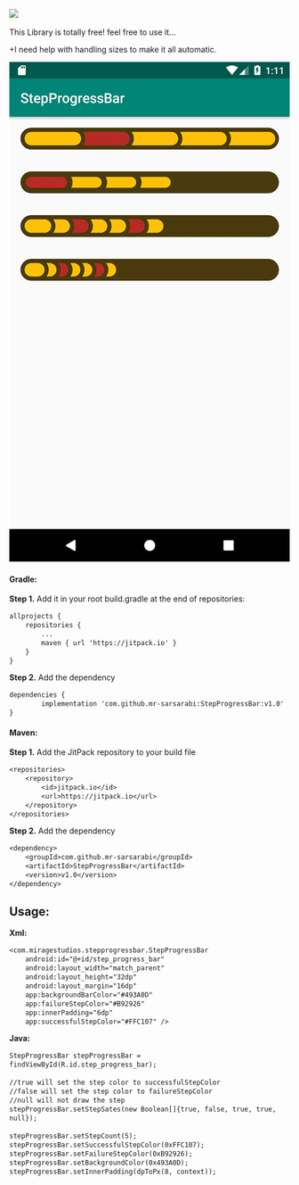 [![](https://jitpack.io/v/mr-sarsarabi/StepProgressBar.svg)](https://jitpack.io/#mr-sarsarabi/StepProgressBar)

This Library is totally free! feel free to use it...

+I need help with handling sizes to make it all automatic.


![Screenshot of the library outcome.](screenshot.png)

#### Gradle:
**Step 1.** Add it in your root build.gradle at the end of repositories:

	allprojects {
		repositories {
			...
			maven { url 'https://jitpack.io' }
		}
	}
**Step 2.** Add the dependency

	dependencies {
	        implementation 'com.github.mr-sarsarabi:StepProgressBar:v1.0'
	}

#### Maven:


**Step 1.** Add the JitPack repository to your build file

	<repositories>
		<repository>
		    <id>jitpack.io</id>
		    <url>https://jitpack.io</url>
		</repository>
	</repositories>

**Step 2.** Add the dependency

	<dependency>
	    <groupId>com.github.mr-sarsarabi</groupId>
	    <artifactId>StepProgressBar</artifactId>
	    <version>v1.0</version>
	</dependency>


## Usage:

**Xml:**

    <com.miragestudios.stepprogressbar.StepProgressBar
        android:id="@+id/step_progress_bar"
        android:layout_width="match_parent"
        android:layout_height="32dp"
        android:layout_margin="16dp"
        app:backgroundBarColor="#493A0D"
        app:failureStepColor="#B92926"
        app:innerPadding="6dp"
        app:successfulStepColor="#FFC107" />

**Java:**

    StepProgressBar stepProgressBar = findViewById(R.id.step_progress_bar);
    
    //true will set the step color to successfulStepColor
    //false will set the step color to failureStepColor
    //null will not draw the step
    stepProgressBar.setStepSates(new Boolean[]{true, false, true, true, null});
    
    stepProgressBar.setStepCount(5);
    stepProgressBar.setSuccessfulStepColor(0xFFC107);
    stepProgressBar.setFailureStepColor(0xB92926);
    stepProgressBar.setBackgroundColor(0x493A0D);
    stepProgressBar.setInnerPadding(dpToPx(8, context));